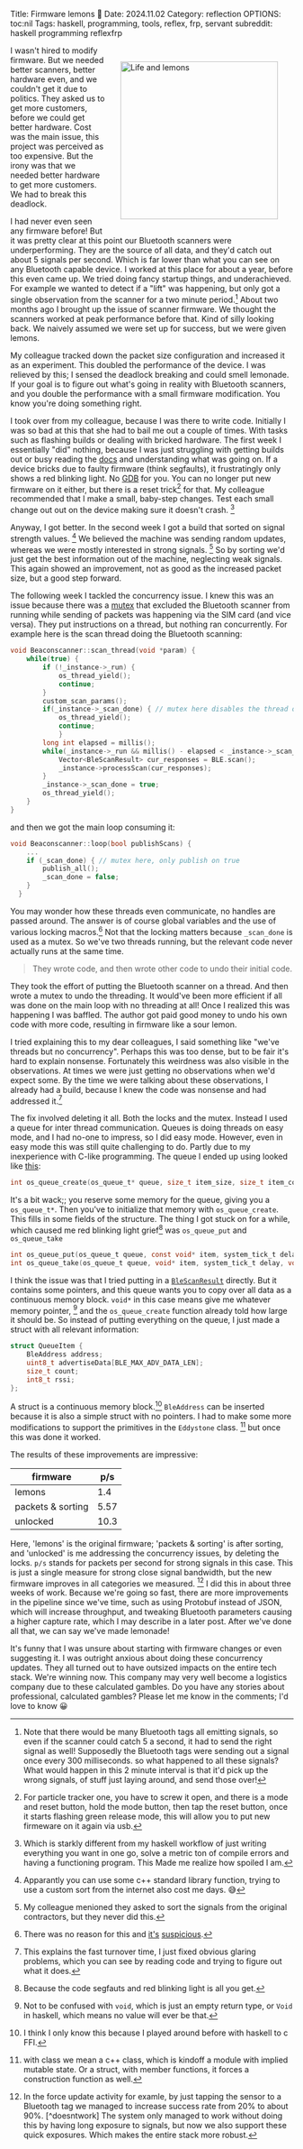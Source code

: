 Title: Firmware lemons 🍋
Date: 2024.11.02
Category: reflection
OPTIONS: toc:nil
Tags: haskell, programming, tools, reflex, frp, servant
subreddit: haskell programming reflexfrp

<style>
img[src="images/2024/calc-gamble.png"]{
  height: 20em;
  float: right;
  margin: 2em;
  width:unset;
}
</style>

![Life and lemons](images/2024/calc-gamble.png)

I wasn't hired to modify firmware.
But we needed better scanners, better hardware even,
and we couldn't get it due to politics.
They asked us to get more customers, 
before we could get better hardware.
Cost was the main issue, this project was perceived
as too expensive.
But the irony was that we needed better
hardware to get more customers.
We had to break this deadlock.

I had never even seen any firmware before!
But it was pretty clear at this
point our Bluetooth scanners were underperforming.
They are the source of all data, 
and they'd catch out about 5 signals per second.
Which is far lower than what you can see on any Bluetooth capable device.
I worked at this place for about a year,
before this even came up.
We tried doing fancy startup things, and underachieved.
For example we wanted to detect if a "lift" was happening,
but only got a single observation from the scanner for a two minute
period.[^area-note]
About two months ago I brought up the issue of scanner firmware.
We thought the scanners worked at peak performance before that.
Kind of silly looking back.
We naively assumed we were set up for success,
but we were given lemons.

[^area-note]: Note that there would be many Bluetooth tags all emitting signals, 
              so even if the scanner could catch 5 a second,
              it had to send the right signal as well!
              Supposedly the Bluetooth tags were sending out a signal once
              every 300 milliseconds. so what happened to all these signals?
              What would happen in this 2 minute interval is that it'd
              pick up the wrong signals, of stuff just laying around, and
              send those over!

My colleague tracked down the packet size configuration and increased it as an experiment. 
This doubled the performance of the device.
I was relieved by this; I sensed the deadlock breaking and could smell lemonade.
If your goal is to figure out what's going in reality
with Bluetooth scanners, 
and you double the performance with a small firmware modification.
You know you're doing something right.

I took over from my colleague,
because I was there to write code.
Initially I was so bad at this that she 
had to bail me out a couple of times. 
With tasks such as flashing builds or 
dealing with bricked hardware.
The first week I essentially "did" nothing,
because I was just struggling with getting builds out
or busy reading the [docs](https://docs.particle.io/getting-started/device-os/introduction-to-device-os/)
and understanding what was going on.
If a device bricks due to faulty firmware (think segfaults), 
it frustratingly only shows a red blinking light.
No [GDB](https://sourceware.org/gdb/) for you.
You can no longer put new firmware on it either,
but there is a reset trick[^particle-one] for that.
My colleague recommended that I make a small, baby-step changes.
Test each small change out out on the device making sure it doesn't crash. [^1] 


[^particle-one]: For particle tracker one, you have to screw it open, and there is a mode and reset button, hold the mode button, then tap the reset button, once it starts flashing green release mode, this will allow you to put new firmeware on it again via usb.

[^1]: Which is starkly different from my haskell workflow
    of just writing everything you want in one go,
    solve a metric ton of compile errors and having
    a functioning program.
    This Made me realize how spoiled I am.

Anyway, I got better.
In the second week I got a build that sorted on signal strength values. [^struggles]
We believed the machine was sending random updates, 
whereas we were mostly interested in strong signals. [^requested]
So by sorting we'd just get the best information
out of the machine, neglecting weak signals.
This again showed an improvement, not as good 
as the increased packet size, 
but a good step forward.

[^struggles]: Apparantly you can use some c++ standard library function, trying to use a custom sort from the internet also cost me days. 😅

[^requested]: My colleague menioned they asked to sort the signals from the original contractors, but they never did this.

The following week I tackled the concurrency issue.
I knew this was an issue because there was a [mutex](https://stackoverflow.com/questions/34524/what-is-a-mutex)
that excluded the Bluetooth scanner from
running while sending of packets was happening via the SIM card (and vice versa).
They put instructions on a thread, but nothing ran concurrently.
For example here is the scan thread doing the Bluetooth scanning:
```c++
void Beaconscanner::scan_thread(void *param) {
    while(true) {
        if (!_instance->_run) {
            os_thread_yield();
            continue;
        }
        custom_scan_params();
        if(_instance->_scan_done) { // mutex here disables the thread on true
            os_thread_yield();
            continue;
            }
        long int elapsed = millis();
        while(_instance->_run && millis() - elapsed < _instance->_scan_period*1000) {
            Vector<BleScanResult> cur_responses = BLE.scan();
            _instance->processScan(cur_responses);
        }
        _instance->_scan_done = true;
        os_thread_yield();
    }
}
```

and then we got the main loop consuming it:
```c++
void Beaconscanner::loop(bool publishScans) {
    ...
    if (_scan_done) { // mutex here, only publish on true
        publish_all();
        _scan_done = false;
    }
  }
```

You may wonder how these threads even communicate,
no handles are passed around.
The answer is of course global variables and the use of various locking macros.[^globals] 
Not that the locking matters because `_scan_done` is used as a mutex.
So we've two threads running,
but the relevant code never actually runs at
the same time.

> They wrote code, and then wrote other code to undo their initial code.

They took the effort of putting the Bluetooth scanner on a thread.
And then wrote a mutex to undo the threading.
It would've been more efficient if all was done on the main loop with no threading at all!
Once I realized this was happening I was baffled.
The author got paid good money to undo his own code with more code,
resulting in firmware like a sour lemon.

[^globals]: There was no reason for this and [it's](https://google.github.io/styleguide/cppguide.html#Static_and_Global_Variables) [suspicious](https://stackoverflow.com/a/485020).

I tried explaining this to my dear colleagues,
I said something like "we've threads but no concurrency".
Perhaps this was too dense,
but to be fair it's hard to explain nonsense.
Fortunately this weirdness was also visible in the observations. 
At times we were just getting no observations when we'd expect some.
By the time we were talking about these observations,
I already had a build, 
because I knew the code was nonsense and had addressed it.[^turnover]

[^turnover]: This explains the fast turnover time, I just fixed obvious glaring problems, which you can see by reading code and trying to figure out what it does.

The fix involved deleting it all.
Both the locks and the mutex. 
Instead I used a queue for inter thread communication.
Queues is doing threads on easy mode,
and I had no-one to impress,
so I did easy mode.
However, even in easy mode this was still quite challenging to do.
Partly due to my inexperience with C-like programming.
The queue I ended up using looked like [this](https://docs.particle.io/firmware/software-design/threading-explainer/?q=thread#os_queue_create):
```C
int os_queue_create(os_queue_t* queue, size_t item_size, size_t item_count, void* reserved);
```
It's a bit wack;; you reserve some memory
for the queue, giving you a `os_queue_t*`.
Then you've to initialize that memory with `os_queue_create`.
This fills in some fields of the structure.
The thing I got stuck on for a while, which caused me 
red blinking light grief[^rs-segfault] was `os_queue_put` and `os_queue_take`
```C
int os_queue_put(os_queue_t queue, const void* item, system_tick_t delay, void* reserved);
int os_queue_take(os_queue_t queue, void* item, system_tick_t delay, void* reserved);
```
I think the issue was that I tried putting in a [`BleScanResult`](https://docs.particle.io/reference/device-os/api/bluetooth-le-ble/blepeerdevice/#blescanresult) directly.
But it contains some pointers,
and this queue wants you to copy over all data as a continuous memory block.
`void*` in this case means give me whatever memory pointer, [^haskell-void]
and the `os_queue_create` function already told how large it should be.
So instead of putting everything on the queue, I just made a struct with
all relevant information:

[^rs-segfault]: Because the code segfauts and red blinking light is all you get.

[^haskell-void]: Not to be confused with `void`, which is just an empty return type, or `Void` in haskell, which means no value will ever be that.
```C
struct QueueItem {
    BleAddress address; 
    uint8_t advertiseData[BLE_MAX_ADV_DATA_LEN]; 
    size_t count; 
    int8_t rssi;
};
```
A struct is a continuous memory block.[^know-why]
`BleAddress` can be inserted because it is also a simple struct with no pointers.
I had to make some more modifications to support the primitives in the `Eddystone` class. [^class]
but once this was done it worked.

[^class]: with class we mean a c++ class, which is kindoff a module with implied mutable state. Or a struct, with member functions, it forces a construction function as well. 
[^know-why]: I think I only know this because I played around before with haskell to c FFI.

The results of these improvements are impressive:

| firmware          | p/s  |
|-------------------|------|
| lemons            | 1.4  |
| packets & sorting | 5.57 |
| unlocked          | 10.3 |

Here, 'lemons' is the original firmware; 'packets & sorting' is after sorting,
and 'unlocked' is me addressing the concurrency issues, by deleting the locks.
`p/s` stands for packets per second for strong signals in this case.
This is just a single measure for strong close signal bandwidth, 
but the new firmware improves in all categories we measured. [^force]
I did this in about three weeks of work.
Because we're going so fast, 
there are more improvements in the pipeline since we've time,
such as using Protobuf instead of JSON, which will increase throughput,
and tweaking Bluetooth parameters causing a higher capture rate,
which I may describe in a later post.
After we've done all that, we can say we've made lemonade!

[^force]: In the force update activity for examle, by just tapping the sensor to 
          a Bluetooth tag we managed to increase success rate from 20% to about 90%. [^doesntwork]
          The system only managed to work without doing this by having long exposure to
          signals, but now we also support these quick exposures.
          Which makes the entire stack more robust.

It's funny that I was unsure about starting with firmware
changes or even suggesting it.
I was outright anxious about doing these concurrency updates.
They all turned out to have outsized impacts on the entire tech stack.
We're winning now.
This company may very well become a logistics company due to these calculated gambles.
Do you have any stories about professional, calculated gambles?
Please let me know in the comments; I'd love to know 😀
